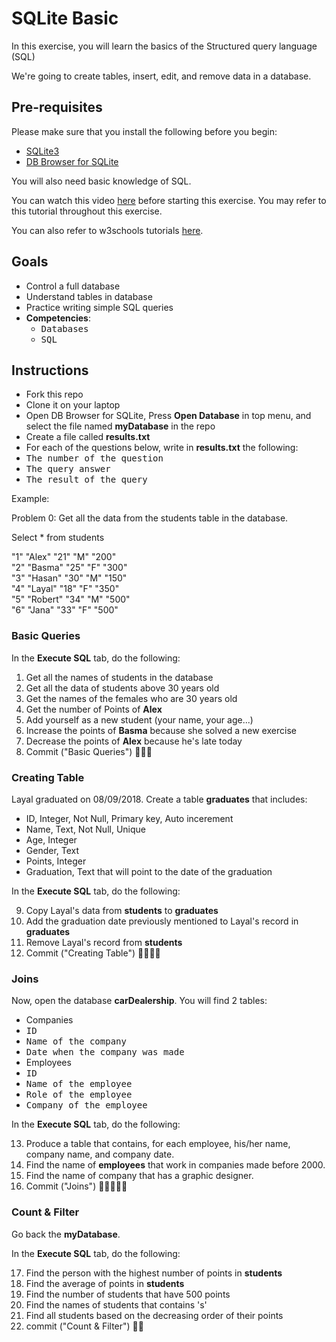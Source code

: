 # SQLite Basic

In this exercise, you will learn the basics of the Structured query language (SQL) 

We're going to create tables, insert, edit, and remove data in a database.

## Pre-requisites

Please make sure that you install the following before you begin:
- [SQLite3](https://www.sqlite.org/download.html)
- [DB Browser for SQLite](https://sqlitebrowser.org/)

You will also need basic knowledge of SQL. 

You can watch this video [here](https://www.freecodecamp.org/news/quincylarson/sql-and-databases-full-course--FLkLcFzA) before starting this exercise. You may refer to this tutorial throughout this exercise.

You can also refer to w3schools tutorials [here](https://www.w3schools.com/sql/default.asp).

## Goals

- Control a full database
- Understand tables in database
- Practice writing simple SQL queries
- **Competencies**: 
  - <kbd>Databases</kbd>
  - <kbd>SQL</kbd>

## Instructions

- Fork this repo
- Clone it on your laptop
- Open DB Browser for SQLite, Press **Open Database** in top menu, and select the file named **myDatabase** in the repo
- Create a file called **results.txt** 
- For each of the questions below, write in **results.txt** the following:
 - <kbd>The number of the question</kbd>
 - <kbd>The query answer</kbd>
 - <kbd>The result of the query</kbd>

Example:

Problem 0: Get all the data from the students table in the database.

Select * from students

"1"	"Alex"	"21"	"M"	"200"<br>
"2"	"Basma"	"25"	"F"	"300"<br>
"3"	"Hasan"	"30"	"M"	"150"<br>
"4"	"Layal"	"18"	"F"	"350"<br>
"5"	"Robert"	"34"	"M"	"500"<br>
"6"	"Jana"	"33"	"F"	"500"<br>

### Basic Queries

In the **Execute SQL** tab, do the following: 
1. Get all the names of students in the database
2. Get all the data of students above 30 years old
3. Get the names of the females who are 30 years old
4. Get the number of Points of **Alex**
5. Add yourself as a new student (your name, your age...)
6. Increase the points of **Basma** because she solved a new exercise
7. Decrease the points of **Alex** because he's late today
8. Commit ("Basic Queries") 🔑🔑🔑

### Creating Table

Layal graduated on 08/09/2018. Create a table **graduates** that includes:
- ID, Integer, Not Null, Primary key, Auto incerement
- Name, Text, Not Null, Unique
- Age, Integer
- Gender, Text
- Points, Integer
- Graduation, Text that will point to the date of the graduation

In the **Execute SQL** tab, do the following:

9. Copy Layal's data from **students** to **graduates**
10. Add the graduation date previously mentioned to Layal's record in **graduates**
11. Remove Layal's record from **students**
12. Commit ("Creating Table") 🔑🔑🔑🔑

### Joins

Now, open the database **carDealership**. You will find 2 tables:
- Companies
 - <kbd>ID</kbd>
 - <kbd>Name of the company</kbd>
 - <kbd>Date when the company was made</kbd>
- Employees
 - <kbd>ID</kbd>
 - <kbd>Name of the employee</kbd>
 - <kbd>Role of the employee</kbd>
 - <kbd>Company of the employee</kbd>
 
In the **Execute SQL** tab, do the following:

13. Produce a table that contains, for each employee, his/her name, company name, and company date.
14. Find the name of **employees** that work in companies made before 2000.
15. Find the name of company that has a graphic designer.
16. Commit ("Joins") 🔑🔑🔑🔑🔑

### Count & Filter

Go back the **myDatabase**.

In the **Execute SQL** tab, do the following:

17. Find the person with the highest number of points in **students**
18. Find the average of points in **students**
19. Find the number of students that have 500 points
20. Find the names of students that contains 's'
21. Find all students based on the decreasing order of their points
22. commit ("Count & Filter") 🔑🔑
